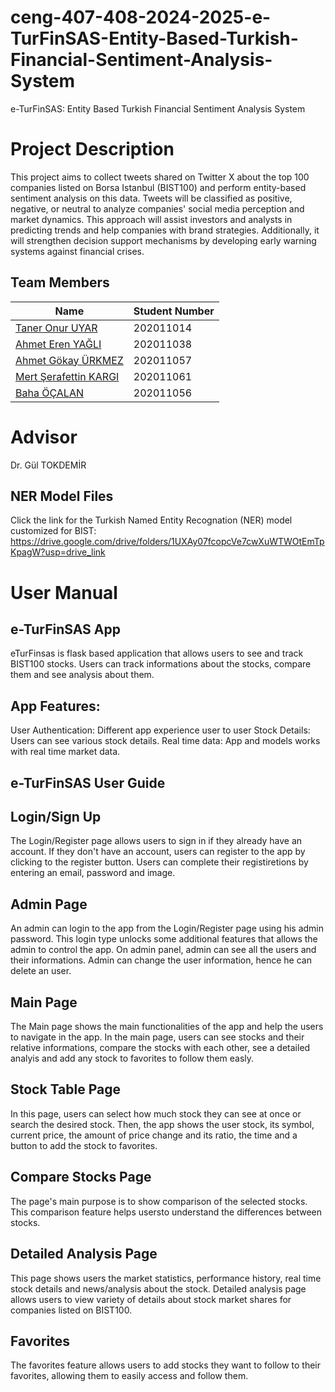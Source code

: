# ceng-407-408-2024-2025-e-TurFinSAS-Entity-Based-Turkish-Financial-Sentiment-Analysis-System
e-TurFinSAS: Entity Based Turkish Financial Sentiment Analysis System

# Project Description
This project aims to collect tweets shared on Twitter X about the top 100 companies listed on Borsa Istanbul (BIST100) and perform entity-based sentiment analysis on this data. Tweets will be classified as positive, negative, or neutral to analyze companies' social media perception and market dynamics. This approach will assist investors and analysts in predicting trends and help companies with brand strategies. Additionally, it will strengthen decision support mechanisms by developing early warning systems against financial crises.

## Team Members

| Name                                 | Student Number  |
|--------------------------------------|-----------------|
| [Taner Onur UYAR](https://github.com/OnurUyar)            | 202011014       |
| [Ahmet Eren YAĞLI](https://github.com/Afumett0)                  | 202011038       |
| [Ahmet Gökay ÜRKMEZ](https://github.com/Gokay6051)              | 202011057       |
| [Mert Şerafettin KARGI](https://github.com/mertserafett1n)                       | 202011061       |
| [Baha ÖÇALAN](https://github.com/bahcln)            | 202011056       |


# Advisor
Dr. Gül TOKDEMİR

## NER Model Files
Click the link for the Turkish Named Entity Recognation (NER) model customized for BIST: https://drive.google.com/drive/folders/1UXAy07fcopcVe7cwXuWTWOtEmTpKpagW?usp=drive_link

# User Manual
## e-TurFinSAS App
eTurFinsas is flask based application that allows users to see and track BIST100 stocks. Users can track informations about the stocks, compare them and see analysis about them.

## App Features:
User Authentication: Different app experience user to user
Stock Details: Users can see various stock details.
Real time data: App and models works with real time market data.

## e-TurFinSAS User Guide
## Login/Sign Up
The Login/Register page allows users to sign in if they already have an account. If they don't have an account, users can register to the app by clicking to the register button. Users can complete their registiretions by entering an email, password and image.

## Admin Page
An admin can login to the app from the Login/Register page using his admin password. This login type unlocks some additional features that allows the admin to control the app. On admin panel, admin can see all the users and their informations. Admin can change the user information, hence he can delete an user.

## Main Page
The Main page shows the main functionalities of the app and help the users to navigate in the app. In the main page, users can see stocks and their relative informations, compare the stocks with each other, see a detailed analyis and add any stock to favorites to follow them easly.

## Stock Table Page
In this page, users can select how much stock they can see at once or search the desired stock. Then, the app shows the user stock, its symbol, current price, the amount of price change and its ratio, the time and a button to add the stock to favorites.

## Compare Stocks Page
The page's main purpose is to show comparison of the selected stocks. This comparison feature helps usersto understand the differences between stocks.

## Detailed Analysis Page
This page shows users the market statistics, performance history, real time stock details and news/analysis about the stock. Detailed analysis page allows users to view variety of details about stock market shares for companies listed on BIST100.  

## Favorites
The favorites feature allows users to add stocks they want to follow to their favorites, allowing them to easily access and follow them.


